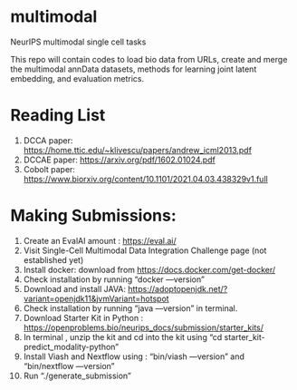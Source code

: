 # multimodal
NeurIPS multimodal single cell tasks

This repo will contain codes to load bio data from URLs, create and merge the multimodal annData datasets, methods for learning joint latent embedding, and evaluation metrics.

# Reading List

1. DCCA paper: https://home.ttic.edu/~klivescu/papers/andrew_icml2013.pdf
2. DCCAE paper: https://arxiv.org/pdf/1602.01024.pdf
3. Cobolt paper: https://www.biorxiv.org/content/10.1101/2021.04.03.438329v1.full

# Making Submissions:
1. Create an EvalAI amount : https://eval.ai/
2. Visit Single-Cell Multimodal Data Integration Challenge page (not established yet)
3. Install docker: download from https://docs.docker.com/get-docker/
4. Check installation by running “docker —version”
5. Download and install JAVA:  https://adoptopenjdk.net/?variant=openjdk11&jvmVariant=hotspot
6. Check installation by running “java —version” in terminal. 
7. Download Starter Kit in Python : https://openproblems.bio/neurips_docs/submission/starter_kits/
8. In terminal , unzip the kit and cd into the kit using “cd starter_kit-predict_modality-python”
9. Install Viash and Nextflow using : “bin/viash —version” and “bin/nextflow —version”
10. Run “./generate_submission”
